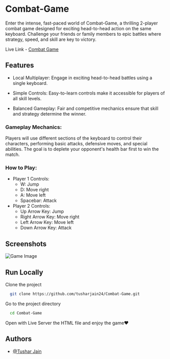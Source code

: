 
# Combat-Game

Enter the intense, fast-paced world of Combat-Game, a thrilling 2-player combat game designed for exciting head-to-head action on the same keyboard. Challenge your friends or family members to epic battles where strategy, speed, and skill are key to victory.

Live Link - [Combat Game](https://tusharjain24.github.io/Combat-Game/)


## Features

- Local Multiplayer: Engage in exciting head-to-head battles using a single keyboard.

- Simple Controls: Easy-to-learn controls make it accessible for players of all skill levels.

- Balanced Gameplay: Fair and competitive mechanics ensure that skill and strategy determine the winner.

### Gameplay Mechanics:
Players will use different sections of the keyboard to control their characters, performing basic attacks, defensive moves, and special abilities. The goal is to deplete your opponent's health bar first to win the match.

### How to Play:

- Player 1 Controls: 
    - W: Jump
    - D: Move right
    - A: Move left
    - Spacebar: Attack
- Player 2 Controls: 
    - Up Arrow Key: Jump
    - Right Arrow Key: Move right
    - Left Arrow Key: Move left
    - Down Arrow Key: Attack
## Screenshots

![Game Image](https://github.com/tusharjain24/Combat-Game/assets/91754369/63287cc8-f244-419e-9827-2cd042ec369b)


## Run Locally

Clone the project

```bash
  git clone https://github.com/tusharjain24/Combat-Game.git
```

Go to the project directory

```bash
  cd Combat-Game
```

Open with Live Server the HTML file and enjoy the game❤️


## Authors

- [@Tushar Jain](https://www.github.com/tusharjain24)

